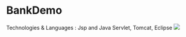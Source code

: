 # BankDemo
Technologies &amp; Languages : Jsp and Java Servlet, Tomcat, Eclipse
<img src="[1882533-4039813.jpg](https://github.com/DinushaMadhushani97/BankDemo/blob/main/190321-bankaccounttransfer-stock.jpg)"> </a>
